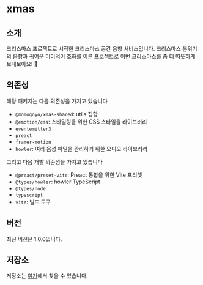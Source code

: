 # xmas

## 소개
크리스마스 프로젝트로 시작한 크리스마스 공간 음향 서비스입니다.
크리스마스 분위기의 음향과 귀여운 미더덕이 조화를 이룬 프로젝트로 이번 크리스마스를 좀 더 따뜻하게 보내보아요! 🎄

## 의존성
해당 패키지는 다음 의존성을 가지고 있습니다

- `@momogoyo/xmas-shared`: utils 집합
- `@emotion/css`: 스타일링을 위한 CSS 스타일을 라이브러리
- `eventemitter3`
- `preact`
- `framer-motion`
- `howler`: 여러 음성 파일을 관리하기 위한 오디오 라이브러리

그리고 다음 개발 의존성을 가지고 있습니다
- `@preact/preset-vite`: Preact 통합을 위한 Vite 프리셋
- `@types/howler`: howler TypeScript
- `@types/node`
- `typescript`
- `vite`: 빌드 도구

## 버전
최신 버전은 1.0.0입니다.

## 저장소
저장소는 [여기](https://github.com/momogoyo/xmas.git)에서 찾을 수 있습니다.